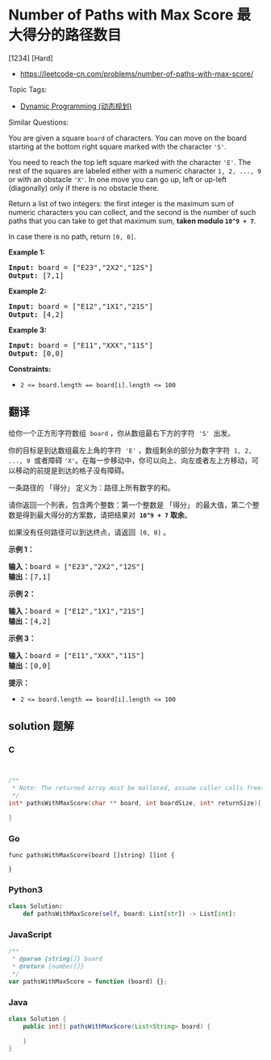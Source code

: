# Number of Paths with Max Score 最大得分的路径数目

[1234] [Hard]

- https://leetcode-cn.com/problems/number-of-paths-with-max-score/

Topic Tags:

- [Dynamic Programming (动态规划)](https://leetcode-cn.com/tag/dynamic-programming/)

Similar Questions:

You are given a square `board` of characters. You can move on the board starting at the bottom right square marked with the character `'S'`.

You need to reach the top left square marked with the character `'E'`. The rest of the squares are labeled either with a numeric character `1, 2, ..., 9` or with an obstacle `'X'`. In one move you can go up, left or up-left (diagonally) only if there is no obstacle there.

Return a list of two integers: the first integer is the maximum sum of numeric characters you can collect, and the second is the number of such paths that you can take to get that maximum sum, **taken modulo `10^9 + 7`**.

In case there is no path, return `[0, 0]`.

**Example 1:**

<pre><strong>Input:</strong> board = ["E23","2X2","12S"]
<strong>Output:</strong> [7,1]
</pre>

**Example 2:**

<pre><strong>Input:</strong> board = ["E12","1X1","21S"]
<strong>Output:</strong> [4,2]
</pre>

**Example 3:**

<pre><strong>Input:</strong> board = ["E11","XXX","11S"]
<strong>Output:</strong> [0,0]
</pre>

**Constraints:**

- `2 <= board.length == board[i].length <= 100`

## 翻译

给你一个正方形字符数组  `board` ，你从数组最右下方的字符  `'S'`  出发。

你的目标是到达数组最左上角的字符  `'E'` ，数组剩余的部分为数字字符  `1, 2, ..., 9`  或者障碍 `'X'`。在每一步移动中，你可以向上、向左或者左上方移动，可以移动的前提是到达的格子没有障碍。

一条路径的 「得分」 定义为：路径上所有数字的和。

请你返回一个列表，包含两个整数：第一个整数是 「得分」 的最大值，第二个整数是得到最大得分的方案数，请把结果对  **`10^9 + 7`** **取余**。

如果没有任何路径可以到达终点，请返回  `[0, 0]` 。

**示例 1：**

<pre><strong>输入：</strong>board = ["E23","2X2","12S"]
<strong>输出：</strong>[7,1]
</pre>

**示例 2：**

<pre><strong>输入：</strong>board = ["E12","1X1","21S"]
<strong>输出：</strong>[4,2]
</pre>

**示例 3：**

<pre><strong>输入：</strong>board = ["E11","XXX","11S"]
<strong>输出：</strong>[0,0]
</pre>

**提示：**

- `2 <= board.length == board[i].length <= 100`

## solution 题解

### C

```c


/**
 * Note: The returned array must be malloced, assume caller calls free().
 */
int* pathsWithMaxScore(char ** board, int boardSize, int* returnSize){

}


```

### Go

```golang
func pathsWithMaxScore(board []string) []int {

}
```

### Python3

```python
class Solution:
    def pathsWithMaxScore(self, board: List[str]) -> List[int]:

```

### JavaScript

```javascript
/**
 * @param {string[]} board
 * @return {number[]}
 */
var pathsWithMaxScore = function (board) {};
```

### Java

```java
class Solution {
    public int[] pathsWithMaxScore(List<String> board) {

    }
}
```
